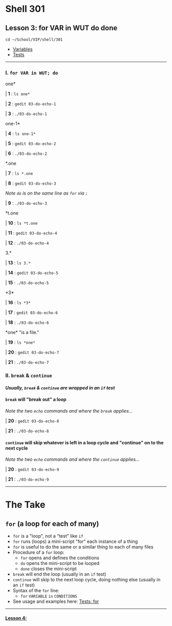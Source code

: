 # Shell 301
## Lesson 3: for VAR in WUT do done

`cd ~/School/VIP/shell/301`

- [Variables](https://github.com/inkVerb/vip/blob/master/Cheat-Sheets/Variables.md)
- [Tests](https://github.com/inkVerb/vip/blob/master/Cheat-Sheets/Tests.md)

___

### I. `for VAR in WUT; do`

one*

| **1** : `ls one*`

| **2** : `gedit 03-do-echo-1`

| **3** : `./03-do-echo-1`

one-1*

| **4** : `ls one-1*`

| **5** : `gedit 03-do-echo-2`

| **6** : `./03-do-echo-2`

*.one

| **7** : `ls *.one`

| **8** : `gedit 03-do-echo-3`

*Note `do` is on the same line as `for` via `;`*

| **9** : `./03-do-echo-3`

*t.one

| **10** : `ls *t.one`

| **11** : `gedit 03-do-echo-4`

| **12** : `./03-do-echo-4`

3.*

| **13** : `ls 3.*`

| **14** : `gedit 03-do-echo-5`

| **15** : `./03-do-echo-5`

\*3*

| **16** : `ls *3*`

| **17** : `gedit 03-do-echo-6`

| **18** : `./03-do-echo-6`

\*one* "is a file."

| **19** : `ls *one*`

| **20** : `gedit 03-do-echo-7`

| **21** : `./03-do-echo-7`

### II. `break` & `continue`

#### *Usually, `break` & `continue` are wrapped in an `if` test*

#### `break` will "break out" a loop

*Note the two `echo` commands and where the `break` applies...*

| **20** : `gedit 03-do-echo-8`

| **21** : `./03-do-echo-8`

#### `continue` will skip whatever is left in a loop cycle and "continue" on to the next cycle

*Note the two `echo` commands and where the `continue` applies...*

| **20** : `gedit 03-do-echo-9`

| **21** : `./03-do-echo-9`

___

# The Take

## `for` (a loop for each of many)
- `for` is a "loop", not a "test" like `if`
- `for` runs (loops) a mini-script "for" each instance of a thing
- `for` is useful to do the same or a similar thing to each of many files
- Procedure of a `for` loop:
  - `for` opens and defines the conditions
  - `do` opens the mini-script to be looped
  - `done` closes the mini-script
- `break` will end the loop (usually in an `if` test)
- `continue` will skip to the next loop cycle, doing nothing else (usually in an `if` test)
- Syntax of the `for` line:
  - `for` `VARIABLE` `in` `CONDITIONS`
- See usage and examples here: [Tests: for](https://github.com/inkVerb/vip/blob/master/Cheat-Sheets/Tests.md#iii-for-variabl-in-wut)
___

#### [Lesson 4: ](https://github.com/inkVerb/vip/blob/master/301-shell/Lesson-04.md)
